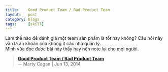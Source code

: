```yaml
---
title:    Good Product Team / Bad Product Team
layout:   post
category: blogs
tags:     [skill]
---
```


Làm thế nào để dánh giá một team sản phẩm là tốt hay không? Câu hỏi này vẫn là
ăn khoăn của không ít các nhà quản lý.   
Mình vừa đọc được bài này thấy hay nên note lại cho mọi người.

> [**Good Product Team / Bad Product Team**](http://svpg.com/good-product-team-bad-product-team/)   
> -- Marty Cagan | Jun 13, 2014
